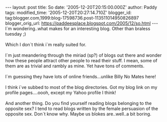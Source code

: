 \-\-- layout: post title: So date: \'2005-12-20T20:15:00.000Z\' author:
Paddy tags: modified\_time: \'2005-12-20T20:27:14.710Z\' blogger\_id:
tag:blogger.com,1999:blog-17598736.post-113511014950826897
blogger\_orig\_url: https://paddeesplace.blogspot.com/2005/12/so.html
\-\-- I\`m wondering..what makes for an interesting blog. Other than
braless tuesday ;)\
\
Which I don\`t think i\`m really suited for.\
\
I\`m just meandering through the miriad (sp?) of blogs out there and
wonder how these people attract other people to read their stuff. I
mean, some of them are as trivial and rambly as mine. Yet have tons of
comments.\
\
I\`m guessing they have lots of online friends\...unlike Billy No Mates
here!\
\
I think i\`ve subbed to most of the blog directories. Got my blog link
on my profile pages\....oooh, except my Yahoo profile I think!\
\
And another thing. Do you find yourself reading blogs belonging to the
opposite sex? I tend to read blogs written by the female persuasion of
the opposite sex. Don\`t know why. Maybe us blokes are..well..a bit
boring.
